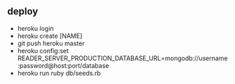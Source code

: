## deploy
* heroku login
* heroku create [NAME]
* git push heroku master
* heroku config:set READER_SERVER_PRODUCTION_DATABASE_URL=mongodb://username:password@host:port/database
* heroku run ruby db/seeds.rb